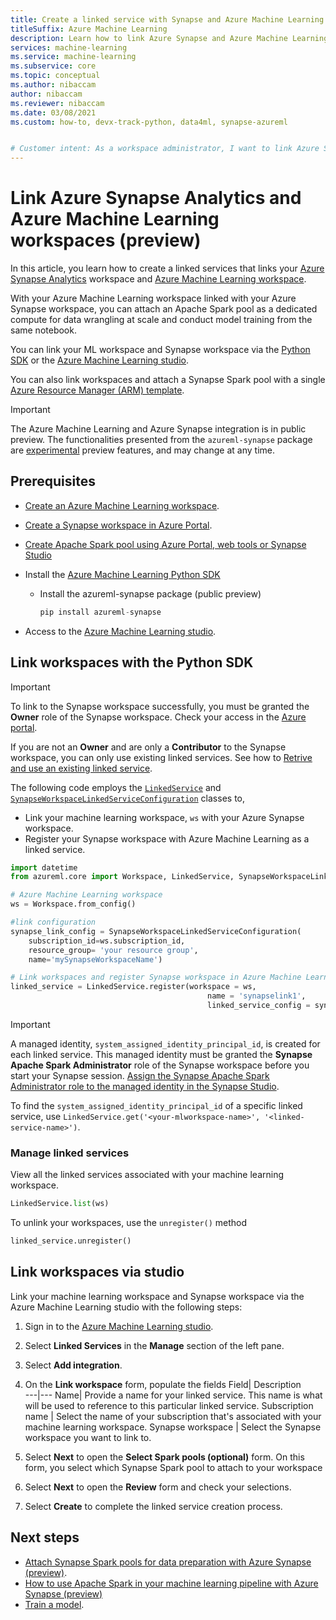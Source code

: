 ```yaml
---
title: Create a linked service with Synapse and Azure Machine Learning workspaces (preview)
titleSuffix: Azure Machine Learning
description: Learn how to link Azure Synapse and Azure Machine Learning workspaces for a unified data wrangling experience. 
services: machine-learning
ms.service: machine-learning
ms.subservice: core
ms.topic: conceptual
ms.author: nibaccam
author: nibaccam
ms.reviewer: nibaccam
ms.date: 03/08/2021
ms.custom: how-to, devx-track-python, data4ml, synapse-azureml


# Customer intent: As a workspace administrator, I want to link Azure Synapse workspaces and Azure Machine Learning workspaces for a unified data wrangling experience.
---
```


# Link Azure Synapse Analytics and Azure Machine Learning workspaces (preview)

In this article, you learn how to create a linked services that links your [Azure Synapse Analytics](/synapse-analytics/overview-what-is.md) workspace and [Azure Machine Learning workspace](concept-workspace.md).

With your Azure Machine Learning workspace linked with your Azure Synapse workspace, you can attach an Apache Spark pool as a dedicated compute for data wrangling at scale and conduct model training from the same notebook.

You can link your ML workspace and Synapse workspace via the [Python SDK](#link-sdk) or the [Azure Machine Learning studio](#link-studio).

You can also link workspaces and attach a Synapse Spark pool with a single [Azure Resource Manager (ARM) template](https://github.com/Azure/azure-quickstart-templates/blob/master/101-machine-learning-linkedservice-create/azuredeploy.json).

>[!IMPORTANT]
> The Azure Machine Learning and Azure Synapse integration is in public preview. The functionalities presented from the `azureml-synapse` package are [experimental](/python/api/overview/azure/ml/?preserve-view=true&view=azure-ml-py#stable-vs-experimental) preview features, and may change at any time.

## Prerequisites

* [Create an Azure Machine Learning workspace](how-to-manage-workspace.md?tabs=python).

* [Create a Synapse workspace in Azure Portal](/synapse-analytics/quickstart-create-workspace.md).

* [Create Apache Spark pool using Azure Portal, web tools or Synapse Studio](/synapse-analytics/quickstart-create-apache-spark-pool-portal.md)

* Install the [Azure Machine Learning Python SDK](/python/api/overview/azure/ml/intro?preserve-view=true&view=azure-ml-py)
    * Install the azureml-synapse package (public preview)
        ```python
        pip install azureml-synapse
        ```
* Access to the [Azure Machine Learning studio](https://ml.azure.com/).

<a name="link-sdk"></a>
## Link workspaces with the Python SDK

> [!IMPORTANT]
> To link to the Synapse workspace successfully, you must be granted the **Owner** role of the Synapse workspace. Check your access in the [Azure portal](https://ms.portal.azure.com/).
>
> If you are not an **Owner** and are only a **Contributor** to the Synapse workspace, you can only use existing linked services. See how to [Retrive and use an existing linked service](how-to-data-prep-synapse-spark-pool.md#get-an-existing-linked-service).

The following code employs the [`LinkedService`](/python/api/azureml-core/azureml.core.linked_service.linkedservice?preserve-view=true&view=azure-ml-py) and [`SynapseWorkspaceLinkedServiceConfiguration`](/python/api/azureml-core/azureml.core.linked_service.synapseworkspacelinkedserviceconfiguration?preserve-view=true&view=azure-ml-py) classes to,

* Link your machine learning workspace, `ws` with your Azure Synapse workspace.
* Register your Synapse workspace with Azure Machine Learning as a linked service.

``` python
import datetime  
from azureml.core import Workspace, LinkedService, SynapseWorkspaceLinkedServiceConfiguration

# Azure Machine Learning workspace
ws = Workspace.from_config()

#link configuration 
synapse_link_config = SynapseWorkspaceLinkedServiceConfiguration(
    subscription_id=ws.subscription_id,
    resource_group= 'your resource group',
    name='mySynapseWorkspaceName')

# Link workspaces and register Synapse workspace in Azure Machine Learning
linked_service = LinkedService.register(workspace = ws,              
                                            name = 'synapselink1',    
                                            linked_service_config = synapse_link_config)
```

> [!IMPORTANT] 
> A managed identity, `system_assigned_identity_principal_id`, is created for each linked service. This managed identity must be granted the **Synapse Apache Spark Administrator** role of the Synapse workspace before you start your Synapse session. [Assign the Synapse Apache Spark Administrator role to the managed identity in the Synapse Studio](../synapse-analytics/security/how-to-manage-synapse-rbac-role-assignments.md).
>
> To find the `system_assigned_identity_principal_id` of a specific linked service, use `LinkedService.get('<your-mlworkspace-name>', '<linked-service-name>')`.

### Manage linked services

View all the linked services associated with your machine learning workspace.

```python
LinkedService.list(ws)
```

To unlink your workspaces, use the `unregister()` method

``` python
linked_service.unregister()
```

<a name="link-studio"></a>
## Link workspaces via studio

Link your machine learning workspace and Synapse workspace via the Azure Machine Learning studio with the following steps: 

1. Sign in to the [Azure Machine Learning studio](https://ml.azure.com/).
1. Select **Linked Services** in the **Manage** section of the left pane.
1. Select **Add integration**.
1. On the **Link workspace** form, populate the fields 
    Field| Description    
    ---|---
    Name| Provide a name for your linked service. This name is what will be used to reference to this particular linked service.
    Subscription name | Select the name of your subscription that's associated with your machine learning workspace. 
    Synapse workspace | Select the Synapse workspace you want to link to.
1. Select **Next** to open the **Select Spark pools (optional)** form. On this form, you select which Synapse Spark pool to attach to your workspace

1. Select **Next** to open the **Review** form and check your selections.
1. Select **Create** to complete the linked service creation process.

## Next steps

* [Attach Synapse Spark pools for data preparation with Azure Synapse (preview)](how-to-data-prep-synapse-spark-pool.md).
* [How to use Apache Spark in your machine learning pipeline with Azure Synapse (preview)](how-to-use-synapsesparkstep.md)
* [Train a model](how-to-set-up-training-targets.md).
